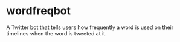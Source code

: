 # wordfreqbot
A Twitter bot that tells users how frequently a word is used on their timelines when the word is tweeted at it.
